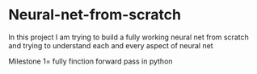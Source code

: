 # Neural-net-from-scratch

In this project I am trying to build a fully working neural net from scratch and trying to understand each and every aspect of neural net 

Milestone 1= fully finction forward pass in python
